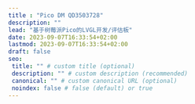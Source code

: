 ```yaml
---
title : "Pico DM QD3503728"
description: ""
lead: "基于树莓派Pico的LVGL开发/评估板"
date: 2023-09-07T16:33:54+02:00
lastmod: 2023-09-07T16:33:54+02:00
draft: false
seo:
 title: "" # custom title (optional)
 description: "" # custom description (recommended)
 canonical: "" # custom canonical URL (optional)
 noindex: false # false (default) or true
---
```

